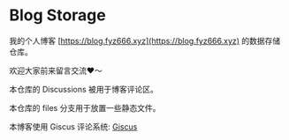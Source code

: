 # Blog Storage

我的个人博客 [https://blog.fyz666.xyz](https://blog.fyz666.xyz) 的数据存储仓库。

欢迎大家前来留言交流❤️～

本仓库的 Discussions 被用于博客评论区。

本仓库的 files 分支用于放置一些静态文件。

本博客使用 Giscus 评论系统: [Giscus](https://github.com/giscus/giscus)
